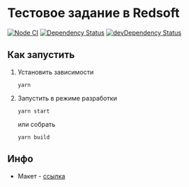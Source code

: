 # Тестовое задание в Redsoft

[![Node CI](https://github.com/GKoil/testtask-redsoft/workflows/Node.js%20CI/badge.svg)](https://github.com/GKoil/testtask-redsoft/actions)
[![Dependency Status](https://david-dm.org/GKoil/testtask-redsoft.svg)](https://david-dm.org/GKoil/testtask-redsoft)
[![devDependency Status](https://david-dm.org/GKoil/testtask-redsoft/dev-status.svg)](https://david-dm.org/GKoil/testtask-redsoft?type=dev)

## Как запустить
1. Установить зависимости
    ```
    yarn
    ```
2. Запустить в режиме разработки
    ```
    yarn start
    ```
    или собрать
    ```
    yarn build
    ```

## Инфо
- Макет - [ссылка](https://www.figma.com/file/p5xYvZV5Vy9cZvWzkL7uk5/Redsoft-test?node-id=2%3A0)
